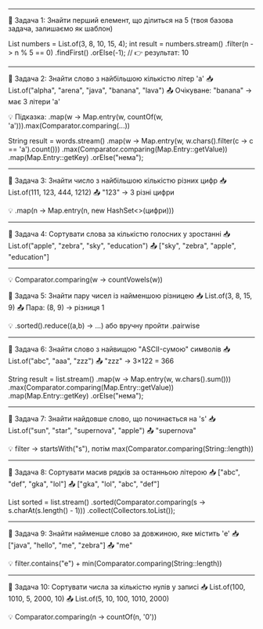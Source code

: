 --------------------------------------------------------

🔹 Задача 1: Знайти перший елемент, що ділиться на 5
(твоя базова задача, залишаємо як шаблон)

List<Integer> numbers = List.of(3, 8, 10, 15, 4);
int result = numbers.stream()
.filter(n -> n % 5 == 0)
.findFirst()
.orElse(-1); // 👉 результат: 10

--------------------------------------------------------

🔹 Задача 2: Знайти слово з найбільшою кількістю літер 'a'
📥 List.of("alpha", "arena", "java", "banana", "lava")
📤 Очікуване: "banana" → має 3 літери 'a'

💡 Підказка: .map(w -> Map.entry(w, countOf(w, 'a'))).max(Comparator.comparing(...))

String result = words.stream()
.map(w -> Map.entry(w, w.chars().filter(c -> c == 'a').count()))
.max(Comparator.comparing(Map.Entry::getValue))
.map(Map.Entry::getKey)
.orElse("нема");

--------------------------------------------------------

🔹 Задача 3: Знайти число з найбільшою кількістю різних цифр
📥 List.of(111, 123, 444, 1212)
📤 "123" → 3 різні цифри

💡 .map(n -> Map.entry(n, new HashSet<>(цифри)))

--------------------------------------------------------

🔹 Задача 4: Сортувати слова за кількістю голосних у зростанні
📥 List.of("apple", "zebra", "sky", "education")
📤 ["sky", "zebra", "apple", "education"]

--------------------------------------------------------

💡 Comparator.comparing(w -> countVowels(w))

🔹 Задача 5: Знайти пару чисел із найменшою різницею
📥 List.of(3, 8, 15, 9)
📤 Пара: (8, 9) → різниця 1

💡 .sorted().reduce((a,b) -> ...) або вручну пройти .pairwise

--------------------------------------------------------

🔹 Задача 6: Знайти слово з найвищою "ASCII-сумою" символів
📥 List.of("abc", "aaa", "zzz")
📤 "zzz" → 3×122 = 366

String result = list.stream()
.map(w -> Map.entry(w, w.chars().sum()))
.max(Comparator.comparing(Map.Entry::getValue))
.map(Map.Entry::getKey)
.orElse("нема");

--------------------------------------------------------

🔹 Задача 7: Знайти найдовше слово, що починається на 's'
📥 List.of("sun", "star", "supernova", "apple")
📤 "supernova"

💡 filter -> startsWith("s"), потім max(Comparator.comparing(String::length))

--------------------------------------------------------

🔹 Задача 8: Сортувати масив рядків за останньою літерою
📥 ["abc", "def", "gka", "lol"]
📤 ["gka", "lol", "abc", "def"]

List<String> sorted = list.stream()
.sorted(Comparator.comparing(s -> s.charAt(s.length() - 1)))
.collect(Collectors.toList());

--------------------------------------------------------

🔹 Задача 9: Знайти найменше слово за довжиною, яке містить 'e'
📥 ["java", "hello", "me", "zebra"]
📤 "me"

💡 filter.contains("e") + min(Comparator.comparing(String::length))

--------------------------------------------------------

🔹 Задача 10: Сортувати числа за кількістю нулів у записі
📥 List.of(100, 1010, 5, 2000, 10)
📤 List.of(5, 10, 100, 1010, 2000)

💡 Comparator.comparing(n -> countOf(n, '0'))

